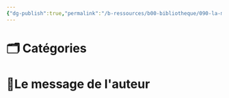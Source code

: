 ```yaml
---
{"dg-publish":true,"permalink":"/b-ressources/b00-bibliotheque/090-la-methode-seth-godin/","title":"La Méthode","tags":["📓Book"],"noteIcon":""}
---
```



# 🗂 Catégories 


# 📍Le message de l'auteur